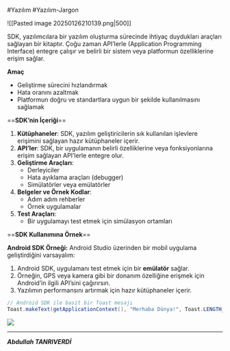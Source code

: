 #Yazılım #Yazılım-Jargon


![[Pasted image 20250126210139.png|500]]

SDK, yazılımcılara bir yazılım oluşturma sürecinde ihtiyaç duydukları araçları sağlayan bir kitaptır. Çoğu zaman API’lerle (Application Programming Interface) entegre çalışır ve belirli bir sistem veya platformun özelliklerine erişim sağlar.

**Amaç**
- Geliştirme sürecini hızlandırmak
- Hata oranını azaltmak
- Platformun doğru ve standartlara uygun bir şekilde kullanılmasını sağlamak


==**SDK’nin İçeriği**==

1. **Kütüphaneler**: SDK, yazılım geliştiricilerin sık kullanılan işlevlere erişimini sağlayan hazır kütüphaneler içerir.
2. **API’ler**: SDK, bir uygulamanın belirli özelliklerine veya fonksiyonlarına erişim sağlayan API’lerle entegre olur.
3. **Geliştirme Araçları**:
    - Derleyiciler
    - Hata ayıklama araçları (debugger)
    - Simülatörler veya emülatörler
4. **Belgeler ve Örnek Kodlar**:
    - Adım adım rehberler
    - Örnek uygulamalar
5. **Test Araçları**:
    - Bir uygulamayı test etmek için simülasyon ortamları


==**SDK Kullanımına Örnek**==

**Android SDK Örneği:** Android Studio üzerinden bir mobil uygulama geliştirdiğini varsayalım:

1. Android SDK, uygulamanı test etmek için bir **emülatör** sağlar.
2. Örneğin, GPS veya kamera gibi bir donanım özelliğine erişmek için Android’in ilgili API’sini çağırırsın.
3. Yazılımın performansını artırmak için hazır kütüphaneler içerir.

```java
// Android SDK ile basit bir Toast mesajı
Toast.makeText(getApplicationContext(), "Merhaba Dünya!", Toast.LENGTH_SHORT).show();

```


![](https://www.youtube.com/watch?v=hYAtL_wY4Ak&t=7s)


***


***Abdullah TANRIVERDİ***
